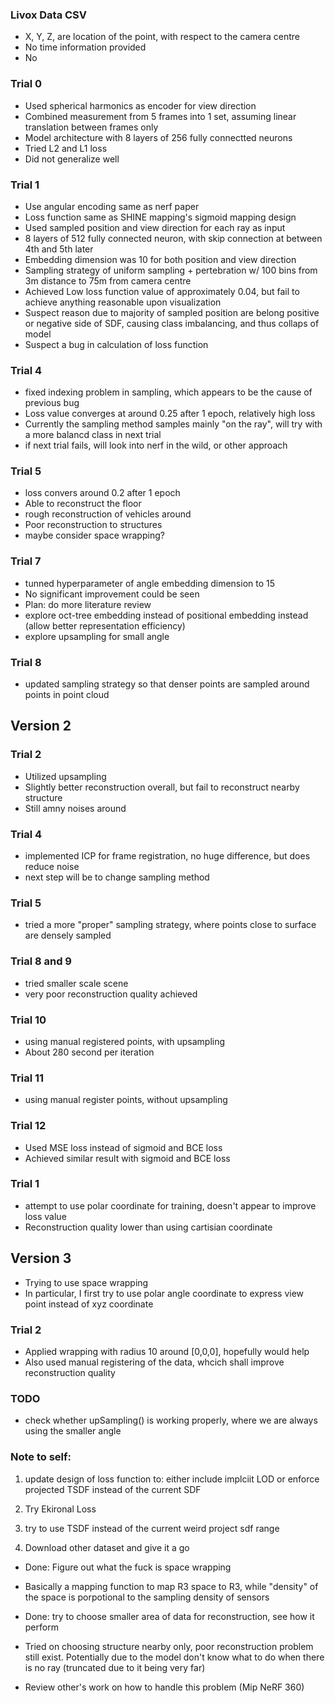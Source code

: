 ### Livox Data CSV

- X, Y, Z, are location of the point, with respect to the camera centre
- No time information provided
- No



### Trial 0
- Used spherical harmonics as encoder for view direction
- Combined measurement from 5 frames into 1 set, assuming linear translation between frames only
- Model architecture with 8 layers of 256 fully connectted neurons
- Tried L2 and L1 loss
- Did not generalize well


### Trial 1
- Use angular encoding same as nerf paper
- Loss function same as SHINE mapping's sigmoid mapping design
- Used sampled position and view direction for each ray as input
- 8 layers of 512 fully connected neuron, with skip connection at between 4th and 5th later
- Embedding dimension was 10 for both position and view direction
- Sampling strategy of uniform sampling + pertebration w/ 100 bins from 3m distance to 75m from camera centre
- Achieved Low loss function value of approximately 0.04, but fail to achieve anything reasonable upon visualization
- Suspect reason due to majority of sampled position are belong positive or negative side of SDF, causing class imbalancing, and thus collaps of model
- Suspect a bug in calculation of loss function
 
### Trial 4
- fixed indexing problem in sampling, which appears to be the cause of previous bug
- Loss value converges at around 0.25 after 1 epoch, relatively high loss
- Currently the sampling method samples mainly "on the ray", will try with a more balancd class in next trial
- if next trial fails, will look into nerf in the wild, or other approach

### Trial 5
- loss convers around 0.2 after 1 epoch
- Able to reconstruct the floor  
- rough reconstruction of vehicles around
- Poor reconstruction to structures
- maybe consider space wrapping?

### Trial 7
- tunned hyperparameter of angle embedding dimension to 15
- No significant improvement could be seen
- Plan: do more literature review
- explore oct-tree embedding instead of positional embedding instead (allow better representation efficiency)
- explore upsampling for small angle 

### Trial 8
- updated sampling strategy so that denser points are sampled around points in point cloud


## Version 2
### Trial 2
- Utilized upsampling
- Slightly better reconstruction overall, but fail to reconstruct nearby structure
- Still amny noises around

### Trial 4
- implemented ICP for frame registration, no huge difference, but does reduce noise
- next step will be to change sampling method

### Trial 5
- tried a more "proper" sampling strategy, where points close to surface are densely sampled

### Trial 8 and 9
- tried smaller scale scene
- very poor reconstruction quality achieved

### Trial 10
- using manual registered points, with upsampling
- About 280 second per iteration


### Trial 11
- using manual register points, without upsampling


### Trial 12
- Used MSE loss instead of sigmoid and BCE loss
- Achieved similar result with sigmoid and BCE loss

### Trial 1
- attempt to use polar coordinate for training, doesn't appear to improve loss value
- Reconstruction quality lower than using cartisian coordinate

## Version 3
- Trying to use space wrapping 
- In particular, I first try to use polar angle coordinate to express view point instead of xyz coordinate





### Trial 2
- Applied wrapping with radius 10 around [0,0,0], hopefully would help
- Also used manual registering of the data, whcich shall improve reconstruction quality


### TODO

* check whether upSampling() is working properly, where we are always using the smaller angle


### Note to self:

1. update design of loss function to: either include implciit LOD or enforce projected TSDF instead of the current SDF
  
2. Try Ekironal Loss

3. try to use TSDF instead of the current weird project sdf range

4. Download other dataset and give it a go


- Done: Figure out what the fuck is space wrapping
- Basically a mapping function to map R3 space to R3, while "density" of the space is porpotional to the sampling density of sensors

- Done: try to choose smaller area of data for reconstruction, see how it perform
- Tried on choosing structure nearby only, poor reconstruction problem still exist. Potentially due to the model don't know what to do when there is no ray (truncated due to it being very far)
- Review other's work on how to handle this problem (Mip NeRF 360)
